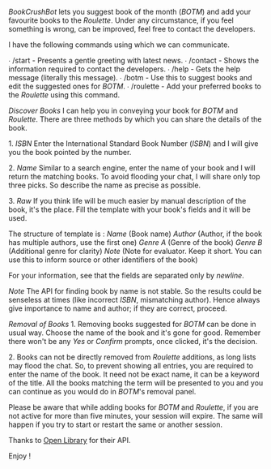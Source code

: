 *BookCrushBot* lets you suggest book of the month \(_BOTM_\) and add your favourite books to the _Roulette_\.
Under any circumstance, if you feel something is wrong, can be improved, feel free to contact
the developers\.

I have the following commands using which we can communicate\.

  ∙ /start \- Presents a gentle greeting with latest news\.
  ∙ /contact \- Shows the information required to contact the developers\.
  ∙ /help \- Gets the help message \(literally this message\)\.
  ∙ /botm \- Use this to suggest books and edit the suggested ones for _BOTM_\.
  ∙ /roulette \- Add your preferred books to the _Roulette_ using this command\.

*Discover Books*
 I can help you in conveying your book for _BOTM_ and _Roulette_\. There are three methods by which you can share the details of the book\.

 1\. _ISBN_
  Enter the International Standard Book Number \(_ISBN_\) and I will give you the book pointed by the number\.

 2\. _Name_
  Similar to a search engine, enter the name of your book and I will return the matching books\. To avoid flooding your chat, I will share only top three picks\. So describe the name as precise as possible\.

 3\. _Raw_
  If you think life will be much easier by manual description of the book, it's the place\. Fill the template with your book's fields and it will be used\.

  The structure of template is :
   _Name_ \(Book name\)
   _Author_ \(Author, if the book has multiple authors, use the first one\)
   _Genre A_ \(Genre of the book\)
   _Genre B_ \(Additional genre for clarity\)
   _Note_ \(Note for evaluator\. Keep it short\. You can use this to inform source or other identifiers of the book\)

  For your information, see that the fields are separated only by *newline*\.

 *Note*
  The API for finding book by name is not stable\.
  So the results could be senseless at times \(like incorrect _ISBN_, mismatching author\)\.
  Hence always give importance to name and author; if they are correct, proceed\.

*Removal of Books*
 1\. Removing books suggested for _BOTM_ can be done in usual way\. Choose the name of the book and it's gone for good\.
  Remember there won't be any _Yes_ or _Confirm_ prompts, once clicked, it's the decision\.

 2\. Books can not be directly removed from _Roulette_ additions, as long lists may flood the chat\. So, to prevent showing all entries, you are required to enter the name of the book\. It need not be exact name, it can be a keyword of the title\.
  All the books matching the term will be presented to you and you can continue as you would do in _BOTM_'s removal panel\.

Please be aware that while adding books for _BOTM_ and _Roulette_, if you are not active for more than five minutes, your session will expire\. The same will happen if you try to start or restart the same or another session\.

Thanks to [Open Library](http://openlibrary.org) for their API\.

Enjoy \!
